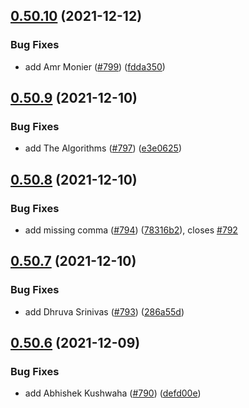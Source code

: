 ## [0.50.10](https://github.com/EddieHubCommunity/LinkFree/compare/v0.50.9...v0.50.10) (2021-12-12)


### Bug Fixes

* add Amr Monier ([#799](https://github.com/EddieHubCommunity/LinkFree/issues/799)) ([fdda350](https://github.com/EddieHubCommunity/LinkFree/commit/fdda350b7a5e2608a90282e27a0082a6f88e092a))



## [0.50.9](https://github.com/EddieHubCommunity/LinkFree/compare/v0.50.8...v0.50.9) (2021-12-10)


### Bug Fixes

* add The Algorithms ([#797](https://github.com/EddieHubCommunity/LinkFree/issues/797)) ([e3e0625](https://github.com/EddieHubCommunity/LinkFree/commit/e3e062501a00c4431af7642ad422a30d233550f4))



## [0.50.8](https://github.com/EddieHubCommunity/LinkFree/compare/v0.50.7...v0.50.8) (2021-12-10)


### Bug Fixes

* add missing comma ([#794](https://github.com/EddieHubCommunity/LinkFree/issues/794)) ([78316b2](https://github.com/EddieHubCommunity/LinkFree/commit/78316b2a1e85c1e0fa8ed470fb4be2e212cf5b28)), closes [#792](https://github.com/EddieHubCommunity/LinkFree/issues/792)



## [0.50.7](https://github.com/EddieHubCommunity/LinkFree/compare/v0.50.6...v0.50.7) (2021-12-10)


### Bug Fixes

* add Dhruva Srinivas ([#793](https://github.com/EddieHubCommunity/LinkFree/issues/793)) ([286a55d](https://github.com/EddieHubCommunity/LinkFree/commit/286a55d3870eb56781cfc01290758d1196adddc6))



## [0.50.6](https://github.com/EddieHubCommunity/LinkFree/compare/v0.50.5...v0.50.6) (2021-12-09)


### Bug Fixes

* add Abhishek Kushwaha ([#790](https://github.com/EddieHubCommunity/LinkFree/issues/790)) ([defd00e](https://github.com/EddieHubCommunity/LinkFree/commit/defd00e53cc576469d9425a521a81babebd81cf9))



